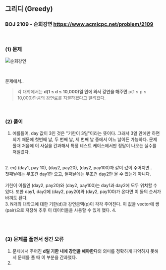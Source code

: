 ## 그리디 (Greedy) 
### BOJ 2109 - 순회강연      <https://www.acmicpc.net/problem/2109>

<br>

### (1) 문제 ###
![순회강연](https://user-images.githubusercontent.com/83392219/140550174-708fe8ca-3b88-4518-8574-b30da04d9e7e.JPG)

<br>

문제에서..<br>
> 각 대학에서는 <b>d(1 ≤ d ≤ 10,000)일 안에 와서 강연을 해주면</b> p(1 ≤ p ≤ 10,000)만큼의 강연료를 지불하겠다고 알려왔다. 

<br>

### (2) 풀이 ###
1. 예를들어, day 값이 3인 것은 "기한이 3일"이라는 뜻이다. 그래서 3일 안에만 하면 되기 때문에 첫번째 날, 두 번째 날, 세 번째 날 중에서 어느 날이든 가능하다. 
   문제 풀때 처음에 이 사실을 간과해서 특정 테스트 케이스에서만 정답이 나오는 실수를 저질렀다.  
<br>
2. ex) (day1, pay 10), (day2, pay20), (day2, pay100)과 같이 값이 주어지면.. <br>
첫째날에는 무조건 day1만 오고, 둘째날에는 무조건 day2만 올 수 있는게 아니다.<br><br>
기한이 이틀인 (day2, pay20)와 (day2, pay100)는 day1과 day2에 모두 위치할 수 있다.
또한 day1, day2에 (day2, pay20)와 (day2, pay100)가 온다면 이 둘의 순서가 바껴도 된다.<br>
3. N개의 대학교에 대한 기한(d)과 강연금액(p)이 각각 주어진다. 이 값을 vector에 쌍(pair)으로 저장해 추후 이 데이터들을 사용할 수 있게 했다.
4. 

<br><br>

### (3) 문제를 풀면서 생긴 오류 ###
1. 문제에서 주어진 **d일 기한 내에 강연을 해야한다**의 의미를 정확하게 파악하지 못해서 문제를 풀 때 이 부분을 간과했다.
2. 
